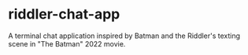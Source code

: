 # riddler-chat-app
A terminal chat application inspired by Batman and the Riddler's texting scene in "The Batman"  2022 movie.
